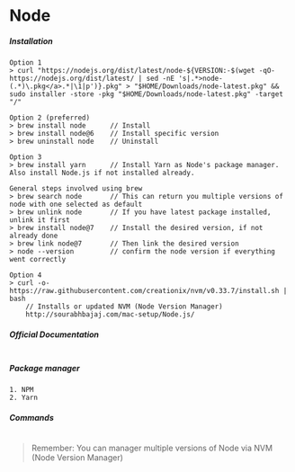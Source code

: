 # Node

##### Installation

```
Option 1
> curl "https://nodejs.org/dist/latest/node-${VERSION:-$(wget -qO- https://nodejs.org/dist/latest/ | sed -nE 's|.*>node-(.*)\.pkg</a>.*|\1|p')}.pkg" > "$HOME/Downloads/node-latest.pkg" && sudo installer -store -pkg "$HOME/Downloads/node-latest.pkg" -target "/"

Option 2 (preferred)
> brew install node      // Install
> brew install node@6    // Install specific version
> brew uninstall node    // Uninstall

Option 3
> brew install yarn      // Install Yarn as Node's package manager. Also install Node.js if not installed already.

General steps involved using brew
> brew search node       // This can return you multiple versions of node with one selected as default
> brew unlink node       // If you have latest package installed, unlink it first
> brew install node@7    // Install the desired version, if not already done
> brew link node@7       // Then link the desired version
> node --version         // confirm the node version if everything went correctly

Option 4
> curl -o- https://raw.githubusercontent.com/creationix/nvm/v0.33.7/install.sh | bash
    // Installs or updated NVM (Node Version Manager)
    http://sourabhbajaj.com/mac-setup/Node.js/
```

##### Official Documentation

```

```

##### Package manager

```
1. NPM
2. Yarn
```

##### Commands

```

```

> Remember: You can manager multiple versions of Node via NVM \(Node Version Manager\)



